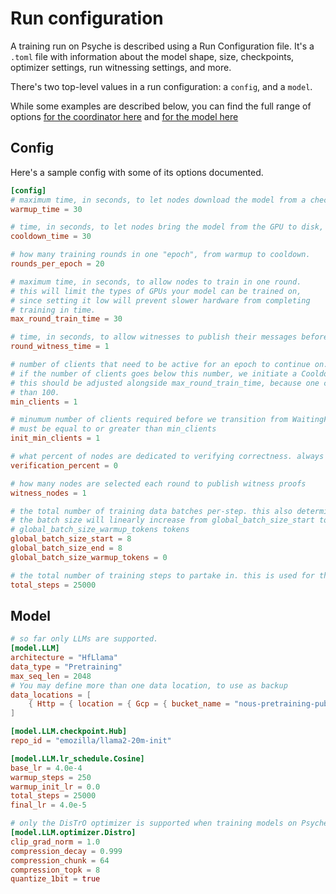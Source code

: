 # Run configuration

A training run on Psyche is described using a Run Configuration file.
It's a `.toml` file with information about the model shape, size, checkpoints, optimizer settings, run witnessing settings, and more.

There's two top-level values in a run configuration: a `config`, and a `model`.

While some examples are described below, you can find the full range of options [for the coordinator here](https://github.com/PsycheFoundation/psyche/blob/main/shared/coordinator/src/coordinator.rs) and [for the model here](https://github.com/PsycheFoundation/psyche/blob/main/shared/coordinator/src/model.rs)

## Config

Here's a sample config with some of its options documented.

```toml
[config]
# maximum time, in seconds, to let nodes download the model from a checkpoint / other nodes
warmup_time = 30

# time, in seconds, to let nodes bring the model from the GPU to disk, and to opt to join the next round.
cooldown_time = 30

# how many training rounds in one "epoch", from warmup to cooldown.
rounds_per_epoch = 20

# maximum time, in seconds, to allow nodes to train in one round.
# this will limit the types of GPUs your model can be trained on,
# since setting it low will prevent slower hardware from completing
# training in time.
max_round_train_time = 30

# time, in seconds, to allow witnesses to publish their messages before next round
round_witness_time = 1

# number of clients that need to be active for an epoch to continue on.
# if the number of clients goes below this number, we initiate a Cooldown and then back to WaitingForMembers.
# this should be adjusted alongside max_round_train_time, because one client will train a lot slower
# than 100.
min_clients = 1

# minumum number of clients required before we transition from WaitingForMembers to Warmup.
# must be equal to or greater than min_clients
init_min_clients = 1

# what percent of nodes are dedicated to verifying correctness. always set to 0 for now.
verification_percent = 0

# how many nodes are selected each round to publish witness proofs
witness_nodes = 1

# the total number of training data batches per-step. this also determines your maximum number of clients.
# the batch size will linearly increase from global_batch_size_start to global_batch_size_end over
# global_batch_size_warmup_tokens tokens
global_batch_size_start = 8
global_batch_size_end = 8
global_batch_size_warmup_tokens = 0

# the total number of training steps to partake in. this is used for the LR schedule in the model section too.
total_steps = 25000
```

## Model

```toml
# so far only LLMs are supported.
[model.LLM]
architecture = "HfLlama"
data_type = "Pretraining"
max_seq_len = 2048
# You may define more than one data location, to use as backup
data_locations = [
    { Http = { location = { Gcp = { bucket_name = "nous-pretraining-public-us", filter_directory = "fineweb-edu-tokenized-llama2" } }, token_size_in_bytes = "TwoBytes", shuffle = "DontShuffle" } }
]

[model.LLM.checkpoint.Hub]
repo_id = "emozilla/llama2-20m-init"

[model.LLM.lr_schedule.Cosine]
base_lr = 4.0e-4
warmup_steps = 250
warmup_init_lr = 0.0
total_steps = 25000
final_lr = 4.0e-5

# only the DisTrO optimizer is supported when training models on Psyche.
[model.LLM.optimizer.Distro]
clip_grad_norm = 1.0
compression_decay = 0.999
compression_chunk = 64
compression_topk = 8
quantize_1bit = true
```
